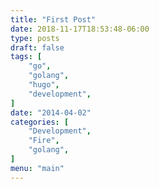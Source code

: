 ```yaml
---
title: "First Post"
date: 2018-11-17T18:53:48-06:00
type: posts
draft: false
tags: [
    "go",
    "golang",
    "hugo",
    "development",
]
date: "2014-04-02"
categories: [
    "Development",
    "Fire",
    "golang",
]
menu: "main"
---
```


